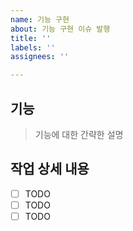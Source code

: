 ```yaml
---
name: 기능 구현
about: 기능 구현 이슈 발행
title: ''
labels: ''
assignees: ''

---
```


## 기능

> 기능에 대한 간략한 설명

## 작업 상세 내용

- [ ] TODO
- [ ] TODO
- [ ] TODO
